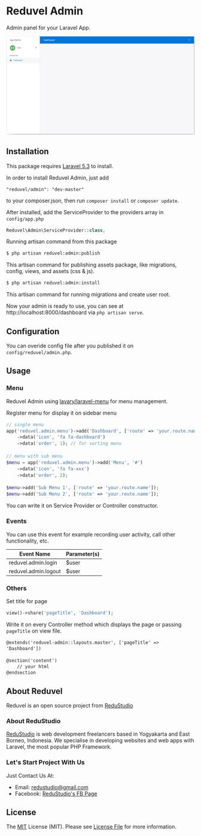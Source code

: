# Reduvel Admin

Admin panel for your Laravel App.

![Reduvel Admin][screenshot]

## Installation

This package requires [Laravel 5.3][laravel-install-link] to install.

In order to install Reduvel Admin, just add

    "reduvel/admin": "dev-master"

to your composer.json, then run `composer install` or `composer update`.

After installed,  add the ServiceProvider to the providers array in `config/app.php`

```php
Reduvel\Admin\ServiceProvider::class,
```

Running artisan command from this package

```bash
$ php artisan reduvel:admin:publish
```

This artisan command for publishing assets package, like migrations, config, views, and assets (css & js).

```bash
$ php artisan reduvel:admin:install
```

This artisan command for running migrations and create user root.

Now your admin is ready to use, you can see at http://localhost:8000/dashboard via `php artisan serve`.

## Configuration

You can overide config file after you published it on `config/reduvel/admin.php`.

## Usage

### Menu
Reduvel Admin using [lavary/laravel-menu][laravel-menu-link] for menu management.

Register menu for display it on sidebar menu

```php
// single menu
app('reduvel.admin.menu')->add('Dashboard', ['route' => 'your.route.name'])
    ->data('icon', 'fa fa-dashboard')
    ->data('order', 1); // for sorting menu

// menu with sub menu
$menu = app('reduvel.admin.menu')->add('Menu', '#')
    ->data('icon', 'fa fa-xxx')
    ->data('order', 2);

$menu->add('Sub Menu 1', ['route' => 'your.route.name']);
$menu->add('Sub Menu 2', ['route' => 'your.route.name']);
```

You can write it on Service Provider or Controller constructor.

### Events

You can use this event for example recording user activity, call other functionality, etc.

Event Name | Parameter(s)
--- | ---
reduvel.admin.login | $user
reduvel.admin.logout | $user

### Others

Set title for page

```php
view()->share('pageTitle', 'Dashboard');
```

Write it on every Controller method which displays the page or passing `pageTitle` on view file.

```blade
@extends('reduvel-admin::layouts.master', ['pageTitle' => 'Dashboard'])

@section('content')
    // your html
@endsection
```

## About Reduvel

Reduvel is an open source project from [ReduStudio][homepage]

### About ReduStudio

[ReduStudio][homepage] is web development freelancers based in Yogyakarta and East Borneo, Indonesia. We specialise in developing websites and web apps with Laravel, the most popular PHP Framework.

### Let's Start Project With Us

Just Contact Us At:
- Email: [redustudio@gmail.com][mailto]
- Facebook: [ReduStudio's FB Page][fbpage]

## License
The [MIT][mitlink] License (MIT). Please see [License File](LICENSE.md) for more information.


[laravel-install-link]: https://laravel.com/docs/5.3#installation
[screenshot]: admin.png
[homepage]: http://redustudio.com/
[mailto]: mailto:redustudio@gmail.com
[fbpage]: https://www.facebook.com/Redustudio/
[mitlink]: http://opensource.org/licenses/MIT
[laravel-menu-link]: https://github.com/lavary/laravel-menu
